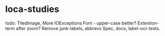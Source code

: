 # loca-studies

todo:
TiledImage, More IOExceptions
Font - upper-case better?
Extention-term after zoom?
Remove junk-labels, abbrevs
Spec, docs, label-ocr-tests.
